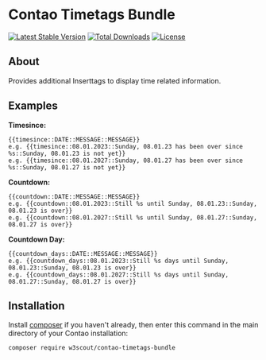 # Contao Timetags Bundle

[![Latest Stable Version](https://poser.pugx.org/w3scout/contao-timetags-bundle/v/stable)](https://packagist.org/packages/w3scout/contao-timetags-bundle)
[![Total Downloads](https://poser.pugx.org/w3scout/contao-timetags-bundle/downloads)](https://packagist.org/packages/w3scout/contao-timetags-bundle)
[![License](https://poser.pugx.org/w3scout/contao-timetags-bundle/license)](https://packagist.org/packages/w3scout/contao-timetags-bundle)

## About
Provides additional Inserttags to display time related information.

## Examples
**Timesince:**
```
{{timesince::DATE::MESSAGE::MESSAGE}}
e.g. {{timesince::08.01.2023::Sunday, 08.01.23 has been over since %s::Sunday, 08.01.23 is not yet}}
e.g. {{timesince::08.01.2027::Sunday, 08.01.27 has been over since %s::Sunday, 08.01.27 is not yet}}
```
**Countdown:**
```
{{countdown::DATE::MESSAGE::MESSAGE}}
e.g. {{countdown::08.01.2023::Still %s until Sunday, 08.01.23::Sunday, 08.01.23 is over}}
e.g. {{countdown::08.01.2027::Still %s until Sunday, 08.01.27::Sunday, 08.01.27 is over}}
```
**Countdown Day:**
```
{{countdown_days::DATE::MESSAGE::MESSAGE}}
e.g. {{countdown_days::08.01.2023::Still %s days until Sunday, 08.01.23::Sunday, 08.01.23 is over}}
e.g. {{countdown_days::08.01.2027::Still %s days until Sunday, 08.01.27::Sunday, 08.01.27 is over}}
```

## Installation
Install [composer](https://getcomposer.org) if you haven't already, then enter this command in the main directory of your Contao installation:
```sh
composer require w3scout/contao-timetags-bundle
```

